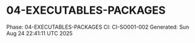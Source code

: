# 04-EXECUTABLES-PACKAGES
Phase: 04-EXECUTABLES-PACKAGES
CI: CI-SO001-002
Generated: Sun Aug 24 22:41:11 UTC 2025
